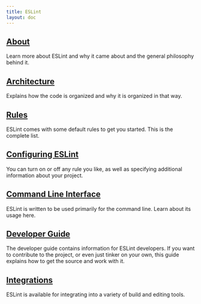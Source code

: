 ```yaml
---
title: ESLint
layout: doc
---
```

<!-- Note: No pull requests accepted for this file. See README.md in the root directory for details. -->
## [About](about/)

Learn more about ESLint and why it came about and the general philosophy behind it.

## [Architecture](developer-guide/architecture.md)

Explains how the code is organized and why it is organized in that way.

## [Rules](rules/)

ESLint comes with some default rules to get you started. This is the complete list.

## [Configuring ESLint](configuring/)

You can turn on or off any rule you like, as well as specifying additional information about your project.

## [Command Line Interface](command-line-interface/)

ESLint is written to be used primarily for the command line. Learn about its usage here.

## [Developer Guide](developer-guide/)

The developer guide contains information for ESLint developers. If you want to contribute to the project, or even just tinker on your own, this guide explains how to get the source and work with it.

## [Integrations](integrations/)

ESLint is available for integrating into a variety of build and editing tools.
